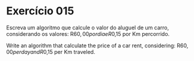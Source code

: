# Exercício 015

Escreva um algoritmo que calcule o valor do aluguel de um carro, considerando os valores: R$60,00 por dia e R$0,15 por Km percorrido.

Write an algorithm that calculate the price of a car rent, considering: R$60,00 per day and R$0,15 per Km traveled.